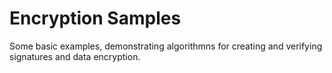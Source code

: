 # Encryption Samples

Some basic examples, demonstrating algorithmns for creating and verifying signatures and data encryption.